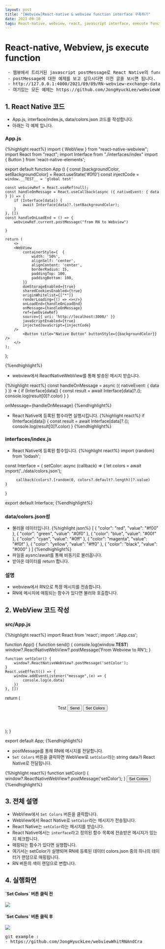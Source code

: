 ```yaml
---
layout: post
title: "[Webview]React-native & webview function interface 구축하기"
date: 2021-09-10
tags: React-native, webview, react, javascript interface, execute function, 리액트, 웹뷰, 자바스크립트
---
```


# React-native, Webview, js execute function 
<pre class="info-panel">
 - 웹뷰에서 트리거된 javascript postMessage로 React Native의 function실행에 대해 대해 알아보도록 하겠습니다.
 - postMessage에 대한 예제를 보고 싶으시다면 이전 글을 보시면 됩니다.
 - http://127.0.0.1:4000/2021/09/09/RN-webview-exchange-data/
 - 여기있는 모든 예제는 https://github.com/JongHyuckLee/webviewWhitRNAndCra 에서 확인할 수 있습니다.
</pre>

## 1. React Native 코드
- App.js, interface/index.js, data/colors.json 코드를 작성합니다.
- 아래는 각 예제 입니다.

### App.js
{%highlight react%}
import { WebView } from "react-native-webview";
import React from "react";
import Interface from "./interfaces/index"
import { Button } from 'react-native-elements';

export default function App () {
    const [backgroundColor, setBackgroundColor] = React.useState('#0f0')
    const injectCode = `window.__TEST__ = 'global test'`

    const webviewRef = React.useRef(null);
    const handleOnMessage = React.useCallback(async ({ nativeEvent: { data } }) => {
        if (Interface[data]) {
            await Interface[data]?.(setBackgroundColor);
        }
    }, [])
    const handleOnLoadEnd = () => {
        webviewRef.current.postMessage("from RN to Webview")

    }

    return (
        <>
        <WebView
            containerStyle={  {
                width: '50%',
                alignSelf: 'center',
                alignContent: 'center',
                borderRadius: 15,
                paddingTop: 100,
                paddingBottom: 100,
            }}
            domStorageEnabled={true}
            sharedCookiesEnabled={true}
            originWhitelist={["*"]}
            renderLoading={() => <></>}
            onLoadEnd={handleOnLoadEnd}
            onMessage={handleOnMessage}
            ref={webviewRef}
            source={{ uri: 'http://localhost:3000/' }}
            javaScriptEnabled={true}
            injectedJavaScript={injectCode}
        />
            <Button title="Native Button" buttonStyle={{backgroundColor}} />
        </>
    );
};

{%endhighlight%}

- webview에서 ReactNativeWebView를 통해 발송된 메시지 받습니다.

 {%highlight react%}
 const handleOnMessage = async ({ nativeEvent: { data } }) => {
         if (Interface[data]) {
             const result = await Interface[data]?.();
             console.log(result[0]?.color)
         }
  }
     
  onMessage={handleOnMessage}
 {%endhighlight%}
 - React Native에 등록된 함수라면 실행시킵니다.
 {%highlight react%}
  if (Interface[data]) {
      const result = await Interface[data]?.();
      console.log(result[0]?.color)
   }
{%endhighlight%}

### interfaces/index.js
- React Native에 등록된 함수입니다.
{%highlight react%}
import {random} from 'lodash';

const Interface = {
    setColor: async (callback) => {
         let colors = await import('../data/colors.json');

         callback(colors?.[random(0, colors?.default?.length)]?.value)
    }
}

export default Interface;
{%endhighlight%}

### data/colors.json성
- 불러올 데이터입니다.
{%highlight json%}
[
  {
    "color": "red",
    "value": "#f00"
  },
  {
    "color": "green",
    "value": "#0f0"
  },
  {
    "color": "blue",
    "value": "#00f"
  },
  {
    "color": "cyan",
    "value": "#0ff"
  },
  {
    "color": "magenta",
    "value": "#f0f"
  },
  {
    "color": "yellow",
    "value": "#ff0"
  },
  {
    "color": "black",
    "value": "#000"
  }
]
{%endhighlight%}
- 파일을 aysnc/await를 통해 비동기로 불러옵니다.
- 받아온 데이터를 return 합니다.

### 설명
- webview에서 RN으로 특정 메시지를 전송합니다.
- RN에 메시지에 매핑되는 함수가 있다면 불러와 호출합니다.

## 2. WebView 코드 작성
### src/App.js

{%highlight react%}
import React from 'react';
import './App.css';


function App() {
    function send() {
        console.log(window.__TEST__)
        window?.ReactNativeWebView?.postMessage('From Webview to RN');
    }

    function setColor() {
        window?.ReactNativeWebView?.postMessage('setColor');
    }
    React.useEffect(() => {
        window.addEventListener("message",(e) => {
            console.log(e.data)
        })
    }, [])
  return (
    <div className="App">
      <header className="App-header">
        Test
          <button onClick={send}>Send</button>
          <button onClick={setColor}>Set Colors</button>
      </header>
    </div>
  );
}

export default App;
{%endhighlight%}

- postMessage를 통해 RN에 메시지를 전달합니다.
- `Set Colors` 버튼을 클릭하면 WebView로 `setColor`라는 string data가 React Native로 전달됩니다.

{%highlight react%}
    function setColor() {
        window?.ReactNativeWebView?.postMessage('setColor');
    }
   <button onClick={setColor}>Set Colors</button>
{%endhighlight%}

## 3. 전체 설명
- WebView에서 `Set Colors` 버튼을 클릭합니다.
- WebView에서 React Native로 `setColor`라는 메시지가 전송됩니다.
- React Native는 `setColor`라는 메시지를 받습니다.
- React Native에서는 `interface`라고 정의된 함수 목록에 전송받은 메시지가 있는지 체크합니다.
- 매핑되는 함수가 있다면 실행합니다.
- 여기서는 setColor가 실행되며 RN에 등록된 데이터 colors.json 중의 하나의 데이터가 랜덤으로 매핑됩니다.
- RN 버튼의 색이 랜덤으로 변합니다.

## 4. 실행화면 
<h4>`Set Colors` 버튼 클릭 전</h4>
 <img src="{{site.baseurl}}/images/ReactNative/beforeClick.png"/>
 
<h4>`Set Colors` 버튼 클릭 후</h4>
  <img src="{{site.baseurl}}/images/ReactNative/afterClick.png"/>

<pre class="source">
git example : 
- https://github.com/JongHyuckLee/webviewWhitRNAndCra
 
</pre>